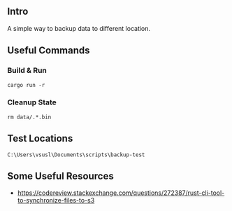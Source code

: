 ## Intro

A simple way to backup data to different location.

## Useful Commands

### Build & Run

```
cargo run -r
```

### Cleanup State

```
rm data/.*.bin
```

## Test Locations

```
C:\Users\vsusl\Documents\scripts\backup-test
```

## Some Useful Resources

* https://codereview.stackexchange.com/questions/272387/rust-cli-tool-to-synchronize-files-to-s3
